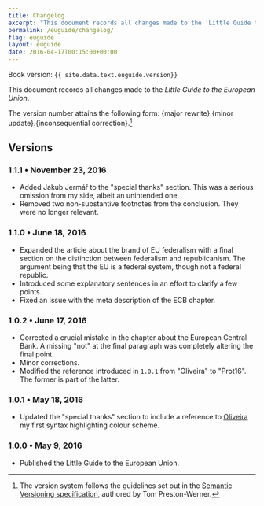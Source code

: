 ```yaml
---
title: Changelog
excerpt: "This document records all changes made to the 'Little Guide to the European Union'."
permalink: /euguide/changelog/
flag: euguide
layout: euguide
date: 2016-04-17T00:15:00+00:00
---
```

Book version: `{{ site.data.text.euguide.version}}`

This document records all changes made to the *Little Guide to the European Union*.

The version number attains the following form: {major rewrite}.{minor update}.{inconsequential correction}.[^SemVerNote]

## Versions

### 1.1.1 • November 23, 2016

- Added Jakub Jermář to the "special thanks" section. This was a serious omission from my side, albeit an unintended one.
- Removed two non-substantive footnotes from the conclusion. They were no longer relevant.

### 1.1.0 • June 18, 2016

- Expanded the article about the brand of EU federalism with a final section on the distinction between federalism and republicanism. The argument being that the EU is a federal system, though not a federal republic.
- Introduced some explanatory sentences in an effort to clarify a few points.
- Fixed an issue with the meta description of the ECB chapter.

### 1.0.2 • June 17, 2016

- Corrected a crucial mistake in the chapter about the European Central Bank. A missing "not" at the final paragraph was completely altering the final point.
- Minor corrections.
- Modified the reference introduced in `1.0.1` from "Oliveira" to "Prot16". The former is part of the latter.

### 1.0.1 • May 18, 2016

- Updated the "special thanks" section to include a reference to [Oliveira](/oliveira/) my first syntax highlighting colour scheme.

### 1.0.0 • May 9, 2016

- Published the Little Guide to the European Union.

[^SemVerNote]: The version system follows the guidelines set out in the [Semantic Versioning specification](http://semver.org/), authored by Tom Preston-Werner.
